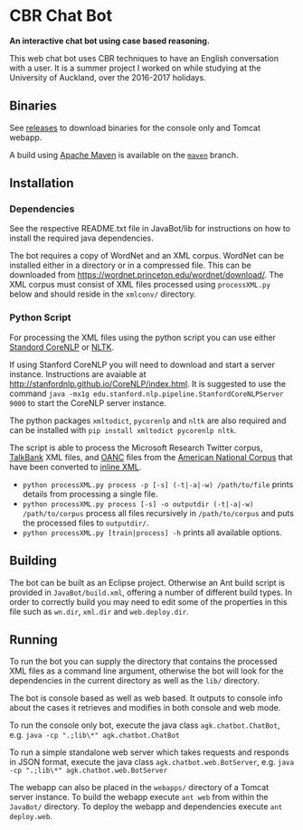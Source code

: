 # CBR Chat Bot

**An interactive chat bot using case based reasoning.**

This web chat bot uses CBR techniques to have an English conversation with a
user. It is a summer project I worked on while studying at the University of
Auckland, over the 2016-2017 holidays.


## Binaries
See [releases](https://github.com/agkphysics/ChatBot/releases) to download
binaries for the console only and Tomcat webapp.

A build using [Apache Maven](http://maven.apache.org/) is available on the
[`maven`](https://github.com/agkphysics/ChatBot/tree/maven) branch.


## Installation
### Dependencies
See the respective README.txt file in JavaBot/lib for instructions on how to
install the required java dependencies.

The bot requires a copy of WordNet and an XML corpus.
WordNet can be installed either in a directory or in a compressed file. This can
be downloaded from
<https://wordnet.princeton.edu/wordnet/download/>.
The XML corpus must consist of XML files processed using `processXML.py` below
and should reside in the `xmlconv/` directory.

### Python Script
For processing the XML files using the python script you can use either
[Standord CoreNLP](http://stanfordnlp.github.io/CoreNLP/) or
[NLTK](http://www.nltk.org/).

If using Stanford CoreNLP you will need to download and start a server instance.
Instructions are avaiable at <http://stanfordnlp.github.io/CoreNLP/index.html>.
It is suggested to use the command
`java -mx1g edu.stanford.nlp.pipeline.StanfordCoreNLPServer 9000`
to start the CoreNLP server instance.

The python packages `xmltodict`, `pycorenlp` and `nltk` are also required and
can be installed with `pip install xmltodict pycorenlp nltk`.

The script is able to process the Microsoft Research Twitter corpus,
[TalkBank](http://talkbank.org/ "TalkBank") XML files, and
[OANC](http://www.anc.org/data/oanc/contents/) files from the
[American National Corpus](http://www.anc.org/ "ANC") that have been converted
to [inline XML](http://www.anc.org/software/anc-tool/ "ANC Conversion Tool").

* `python processXML.py process -p [-s] (-t|-a|-w) /path/to/file` prints details
from processing a single file.
* `python processXML.py process [-s] -o outputdir (-t|-a|-w) /path/to/corpus`
process all files recursively in `/path/to/corpus` and puts the processed files
to `outputdir/`.
* `python processXML.py [train|process] -h` prints all available options.


## Building
The bot can be built as an Eclipse project. Otherwise an Ant build script is
provided in `JavaBot/build.xml`, offering a number of different build types.
In order to correctly build you may need to edit some of the properties in this
file such as `wn.dir`, `xml.dir` and `web.deploy.dir`.

## Running
To run the bot you can supply the directory that contains the processed XML
files as a command line argument, otherwise the bot will look for the
dependencies in the current directory as well as the `lib/` directory.

The bot is console based as well as web based. It outputs to console info about
the cases it retrieves and modifies in both console and web mode.

To run the console only bot, execute the java class `agk.chatbot.ChatBot`, e.g.
`java -cp ".;lib\*" agk.chatbot.ChatBot`

To run a simple standalone web server which takes requests and responds in
JSON format, execute the java class `agk.chatbot.web.BotServer`, e.g.
`java -cp ".;lib\*" agk.chatbot.web.BotServer`

The webapp can also be placed in the `webapps/` directory of a Tomcat server
instance. To build the webapp execute `ant web` from within the `JavaBot/`
directory. To deploy the webapp and dependencies execute `ant deploy.web`.

